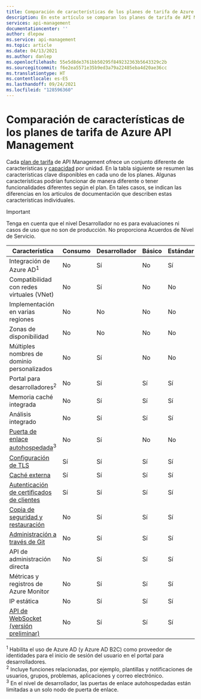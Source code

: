 ```yaml
---
title: Comparación de características de los planes de tarifa de Azure API Management | Microsoft Docs
description: En este artículo se comparan los planes de tarifa de API Management según las características que ofrecen. Verá una tabla donde se resumen las características principales disponibles en cada plan de tarifa.
services: api-management
documentationcenter: ''
author: dlepow
ms.service: api-management
ms.topic: article
ms.date: 04/13/2021
ms.author: danlep
ms.openlocfilehash: 55e5d8de3761bb50295f849232363b5643329c2b
ms.sourcegitcommit: f6e2ea5571e35b9ed3a79a22485eba4d20ae36cc
ms.translationtype: HT
ms.contentlocale: es-ES
ms.lasthandoff: 09/24/2021
ms.locfileid: "128596360"
---
```

# <a name="feature-based-comparison-of-the-azure-api-management-tiers"></a>Comparación de características de los planes de tarifa de Azure API Management

Cada [plan de tarifa](https://aka.ms/apimpricing) de API Management ofrece un conjunto diferente de características y [capacidad](api-management-capacity.md) por unidad. En la tabla siguiente se resumen las características clave disponibles en cada uno de los planes. Algunas características podrían funcionar de manera diferente o tener funcionalidades diferentes según el plan. En tales casos, se indican las diferencias en los artículos de documentación que describen estas características individuales.

> [!IMPORTANT]
> Tenga en cuenta que el nivel Desarrollador no es para evaluaciones ni casos de uso que no son de producción. No proporciona Acuerdos de Nivel de Servicio.

| Característica                                                                                      | Consumo | Desarrollador | Básico | Estándar | Premium |
| -------------------------------------------------------------------------------------------- | ----------- | --------- | ----- | -------- | ------- |
| Integración de Azure AD<sup>1</sup>                                                             | No          | Sí       | No    | Sí      | Sí     |
| Compatibilidad con redes virtuales (VNet)                                                               | No          | Sí       | No    | No       | Sí     |
| Implementación en varias regiones                                                                      | No          | No        | No    | No       | Sí     |
| Zonas de disponibilidad                                                                           | No          | No        | No    | No       | Sí     |
| Múltiples nombres de dominio personalizados                                                                 | No          | Sí        | No    | No       | Sí     |
| Portal para desarrolladores<sup>2</sup>                                                                 | No          | Sí       | Sí   | Sí      | Sí     |
| Memoria caché integrada                                                                               | No          | Sí       | Sí   | Sí      | Sí     |
| Análisis integrado                                                                           | No          | Sí       | Sí   | Sí      | Sí     |
| [Puerta de enlace autohospedada](self-hosted-gateway-overview.md)<sup>3</sup>                           | No          | Sí       | No    | No       | Sí     |
| [Configuración de TLS](api-management-howto-manage-protocols-ciphers.md)                             | Sí         | Sí       | Sí   | Sí      | Sí     |
| [Caché externa](./api-management-howto-cache-external.md)                                                    | Sí         | Sí       | Sí   | Sí      | Sí     |
| [Autenticación de certificados de clientes](api-management-howto-mutual-certificates-for-clients.md) | Sí         | Sí       | Sí   | Sí      | Sí     |
| [Copia de seguridad y restauración](api-management-howto-disaster-recovery-backup-restore.md)               | No          | Sí       | Sí   | Sí      | Sí     |
| [Administración a través de Git](api-management-configuration-repository-git.md)                        | No          | Sí       | Sí   | Sí      | Sí     |
| API de administración directa                                                                        | No          | Sí       | Sí   | Sí      | Sí     |
| Métricas y registros de Azure Monitor                                                               | No          | Sí       | Sí   | Sí      | Sí     |
| IP estática                                                                                    | No          | Sí       | Sí   | Sí      | Sí     |
| [API de WebSocket (versión preliminar)](websocket-api.md)                                                                                    | No          | Sí       | Sí   | Sí      | Sí     |

<sup>1</sup> Habilita el uso de Azure AD (y Azure AD B2C) como proveedor de identidades para el inicio de sesión del usuario en el portal para desarrolladores.<br/>
<sup>2</sup> Incluye funciones relacionadas, por ejemplo, plantillas y notificaciones de usuarios, grupos, problemas, aplicaciones y correo electrónico.<br/>
<sup>3</sup> En el nivel de desarrollador, las puertas de enlace autohospedadas están limitadas a un solo nodo de puerta de enlace.<br/>